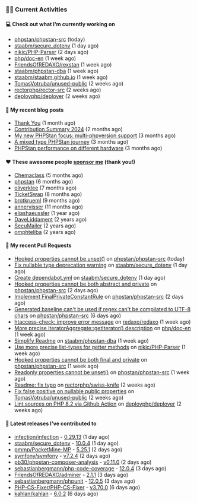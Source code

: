### 👨‍💻 Current Activities


#### 💻 Check out what I'm currently working on

- [phpstan/phpstan-src](https://github.com/phpstan/phpstan-src) (today)
- [staabm/secure_dotenv](https://github.com/staabm/secure_dotenv) (1 day ago)
- [nikic/PHP-Parser](https://github.com/nikic/PHP-Parser) (2 days ago)
- [php/doc-en](https://github.com/php/doc-en) (1 week ago)
- [FriendsOfREDAXO/rexstan](https://github.com/FriendsOfREDAXO/rexstan) (1 week ago)
- [staabm/phpstan-dba](https://github.com/staabm/phpstan-dba) (1 week ago)
- [staabm/staabm.github.io](https://github.com/staabm/staabm.github.io) (1 week ago)
- [TomasVotruba/unused-public](https://github.com/TomasVotruba/unused-public) (2 weeks ago)
- [rectorphp/rector-src](https://github.com/rectorphp/rector-src) (2 weeks ago)
- [deployphp/deployer](https://github.com/deployphp/deployer) (2 weeks ago)


#### 📜 My recent blog posts

- [Thank You](https://staabm.github.io/2025/01/24/thank-you.html) (1 month ago)
- [Contribution Summary 2024](https://staabm.github.io/2024/12/11/contribution-summary-2024.html) (2 months ago)
- [My new PHPStan focus: multi-phpversion support](https://staabm.github.io/2024/11/28/phpstan-php-version-in-scope.html) (3 months ago)
- [A mixed type PHPStan journey](https://staabm.github.io/2024/11/26/phpstan-mixed-types.html) (3 months ago)
- [PHPStan performance on different hardware](https://staabm.github.io/2024/11/17/phpstan-performance-on-different-hardware.html) (3 months ago)


#### ❤️ These awesome people [sponsor me](https://github.com/sponsors/staabm) (thank you!)

- [Chemaclass](https://github.com/Chemaclass) (5 months ago)
- [phpstan](https://github.com/phpstan) (6 months ago)
- [oliverklee](https://github.com/oliverklee) (7 months ago)
- [TicketSwap](https://github.com/TicketSwap) (8 months ago)
- [brotkrueml](https://github.com/brotkrueml) (9 months ago)
- [annervisser](https://github.com/annervisser) (11 months ago)
- [eliashaeussler](https://github.com/eliashaeussler) (1 year ago)
- [DaveLiddament](https://github.com/DaveLiddament) (2 years ago)
- [SecuMailer](https://github.com/SecuMailer) (2 years ago)
- [omphteliba](https://github.com/omphteliba) (2 years ago)


#### 🔨 My recent Pull Requests

- [Hooked properties cannot be unset()](https://github.com/phpstan/phpstan-src/pull/3842) on [phpstan/phpstan-src](https://github.com/phpstan/phpstan-src) (today)
- [Fix nullable type deprecation warning](https://github.com/staabm/secure_dotenv/pull/16) on [staabm/secure_dotenv](https://github.com/staabm/secure_dotenv) (1 day ago)
- [Create dependabot.yml](https://github.com/staabm/secure_dotenv/pull/13) on [staabm/secure_dotenv](https://github.com/staabm/secure_dotenv) (1 day ago)
- [Hooked properties cannot be both abstract and private](https://github.com/phpstan/phpstan-src/pull/3839) on [phpstan/phpstan-src](https://github.com/phpstan/phpstan-src) (2 days ago)
- [Implement FinalPrivateConstantRule](https://github.com/phpstan/phpstan-src/pull/3838) on [phpstan/phpstan-src](https://github.com/phpstan/phpstan-src) (2 days ago)
- [Generated baseline can&#39;t be used if regex can&#39;t be compilated to UTF-8 chars](https://github.com/phpstan/phpstan-src/pull/3835) on [phpstan/phpstan-src](https://github.com/phpstan/phpstan-src) (6 days ago)
- [htaccess-check: improve error message](https://github.com/redaxo/redaxo/pull/6242) on [redaxo/redaxo](https://github.com/redaxo/redaxo) (1 week ago)
- [More precise IteratorAggregate::getIterator() description](https://github.com/php/doc-en/pull/4478) on [php/doc-en](https://github.com/php/doc-en) (1 week ago)
- [Simplify Readme](https://github.com/staabm/phpstan-dba/pull/746) on [staabm/phpstan-dba](https://github.com/staabm/phpstan-dba) (1 week ago)
- [Use more precise list-types for getter methods](https://github.com/nikic/PHP-Parser/pull/1070) on [nikic/PHP-Parser](https://github.com/nikic/PHP-Parser) (1 week ago)
- [Hooked properties cannot be both final and private](https://github.com/phpstan/phpstan-src/pull/3830) on [phpstan/phpstan-src](https://github.com/phpstan/phpstan-src) (1 week ago)
- [Readonly properties cannot be unset()](https://github.com/phpstan/phpstan-src/pull/3827) on [phpstan/phpstan-src](https://github.com/phpstan/phpstan-src) (1 week ago)
- [Readme: fix typo](https://github.com/rectorphp/swiss-knife/pull/85) on [rectorphp/swiss-knife](https://github.com/rectorphp/swiss-knife) (2 weeks ago)
- [Fix false positive on nullable public properties](https://github.com/TomasVotruba/unused-public/pull/145) on [TomasVotruba/unused-public](https://github.com/TomasVotruba/unused-public) (2 weeks ago)
- [Lint sources on PHP 8.2 via Github Action](https://github.com/deployphp/deployer/pull/4018) on [deployphp/deployer](https://github.com/deployphp/deployer) (2 weeks ago)


#### 🔭 Latest releases I've contributed to

- [infection/infection](https://github.com/infection/infection) - [0.29.13](https://github.com/infection/infection/releases/tag/0.29.13) (1 day ago)
- [staabm/secure_dotenv](https://github.com/staabm/secure_dotenv) - [10.0.4](https://github.com/staabm/secure_dotenv/releases/tag/10.0.4) (1 day ago)
- [pmmp/PocketMine-MP](https://github.com/pmmp/PocketMine-MP) - [5.25.1](https://github.com/pmmp/PocketMine-MP/releases/tag/5.25.1) (2 days ago)
- [symfony/symfony](https://github.com/symfony/symfony) - [v7.2.4](https://github.com/symfony/symfony/releases/tag/v7.2.4) (2 days ago)
- [pb30/phpstan-composer-analysis](https://github.com/pb30/phpstan-composer-analysis) - [v0.11.0](https://github.com/pb30/phpstan-composer-analysis/releases/tag/v0.11.0) (2 days ago)
- [sebastianbergmann/php-code-coverage](https://github.com/sebastianbergmann/php-code-coverage) - [12.0.4](https://github.com/sebastianbergmann/php-code-coverage/releases/tag/12.0.4) (3 days ago)
- [FriendsOfREDAXO/adminer](https://github.com/FriendsOfREDAXO/adminer) - [2.1.1](https://github.com/FriendsOfREDAXO/adminer/releases/tag/2.1.1) (3 days ago)
- [sebastianbergmann/phpunit](https://github.com/sebastianbergmann/phpunit) - [12.0.5](https://github.com/sebastianbergmann/phpunit/releases/tag/12.0.5) (3 days ago)
- [PHP-CS-Fixer/PHP-CS-Fixer](https://github.com/PHP-CS-Fixer/PHP-CS-Fixer) - [v3.70.0](https://github.com/PHP-CS-Fixer/PHP-CS-Fixer/releases/tag/v3.70.0) (6 days ago)
- [kahlan/kahlan](https://github.com/kahlan/kahlan) - [6.0.2](https://github.com/kahlan/kahlan/releases/tag/6.0.2) (6 days ago)
